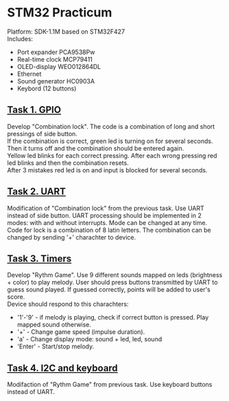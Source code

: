 # STM32 Practicum
Platform: SDK-1.1M based on STM32F427  
Includes: 
- Port expander PCA9538Pw
- Real-time clock MCP79411
- OLED-display WEO012864DL
- Ethernet
- Sound generator HC0903A
- Keybord (12 buttons)

## [Task 1. GPIO](https://github.com/bombanya/pvs/tree/lab1-vlad)
Develop "Combination lock". The code is a combination of long and short pressings of side button.  
If the combination is correct, green led is turning on for several seconds. Then it turns off and the combination should be entered again.  
Yellow led blinks for each correct pressing. After each wrong pressing red led blinks and then the combination resets.  
After 3 mistakes red led is on and input is blocked for several seconds.

## [Task 2. UART](https://github.com/bombanya/pvs/tree/lab2)
Modification of "Combination lock" from the previous task. Use UART instead of side button. UART processing should be implemented in 2 modes: with and without interrupts. Mode can be changed at any time.
Code for lock is a combination of 8 latin letters.  The combination can be changed by sending '+' charachter to device.

## [Task 3. Timers](https://github.com/bombanya/pvs/tree/lab3)
Develop "Rythm Game". Use 9 different sounds mapped on leds (brightness + color) to play melody. User should press buttons transmitted by UART to guess sound played. 
If guessed correctly, points will be added to user's score.  
Device should respond to this charachters:

- '1'-'9' - if melody is playing, check if correct button is pressed. Play mapped sound otherwise.
- '+' - Change game speed (impulse duration).
- 'a' - Change display mode: sound + led, led, sound
- 'Enter' - Start/stop melody.

## [Task 4. I2C and keyboard](https://github.com/bombanya/pvs/tree/lab4)
Modifaction of "Rythm Game" from previous task. Use keyboard buttons instead of UART.
